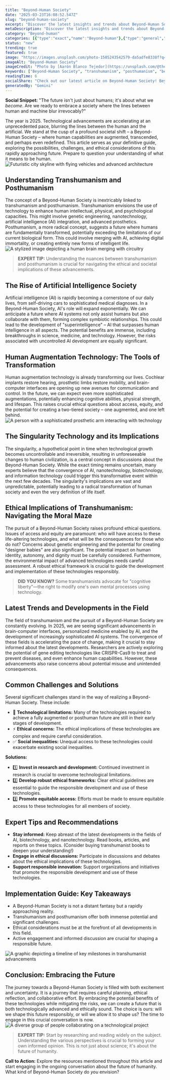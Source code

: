 ```yaml
---
title: "Beyond-Human Society"
date: "2025-03-23T16:08:52.547Z"
slug: "beyond-human-society"
excerpt: "Discover the latest insights and trends about Beyond-Human Society. This comprehensive guide covers everything you need to know about Beyond-Human Society in 2025."
metaDescription: "Discover the latest insights and trends about Beyond-Human Society. This comprehensive guide covers everything you need to know about Beyond-Human Society ..."
category: "Beyond-human"
categories: [{"type":"exact","name":"Beyond-human"},{"type":"general","name":"Social Sciences"},{"type":"medium","name":"Human-Computer Interaction"},{"type":"specific","name":"AI Ethics"},{"type":"niche","name":"Algorithmic Bias"}]
status: "new"
trending: true
featured: true
image: "https://images.unsplash.com/photo-1505243542579-da5adfe8338f?q=85&w=1200&fit=max&fm=webp&auto=compress"
imageAlt: "Beyond-Human Society"
imageCredit: "Photo by [Aarón Blanco Tejedor](https://unsplash.com/@the_meaning_of_love) on Unsplash"
keywords: ["Beyond-Human Society", "transhumanism", "posthumanism", "beyond human future", "artificial intelligence society", "human augmentation technology", "future of humanity", "singularity technology", "ethical implications transhumanism", "buy transhumanist books"]
readingTime: 6
socialShare: "Check out our latest article on Beyond-Human Society! Beyond-Human Society #Beyond-Human Society #transhumanism #posthumanism"
generatedBy: "Gemini"
---
```




**Social Snippet:**  "The future isn't just about humans; it's about what we *become*.  Are we ready to embrace a society where the lines between human and machine blur irrevocably?"

The year is 2025.  Technological advancements are accelerating at an unprecedented pace, blurring the lines between the human and the artificial.  We stand at the cusp of a profound societal shift – a Beyond-Human Society – where human capabilities are augmented, transcended, and perhaps even redefined. This article serves as your definitive guide, exploring the possibilities, challenges, and ethical considerations of this rapidly approaching future.  Prepare to question your understanding of what it means to be human. ![Futuristic city skyline with flying vehicles and advanced architecture](https://images.unsplash.com/photo-1505243542579-da5adfe8338f?q=85&w=1200&fit=max&fm=webp&auto=compress)

##  Understanding Transhumanism and Posthumanism

The concept of a Beyond-Human Society is inextricably linked to transhumanism and posthumanism. Transhumanism envisions the use of technology to enhance human intellectual, physical, and psychological capacities.  This might involve genetic engineering, nanotechnology, artificial intelligence (AI) integration, and advanced prosthetics.  Posthumanism, a more radical concept, suggests a future where humans are fundamentally transformed, potentially exceeding the limitations of our current biological form.  This could involve merging with AI, achieving digital immortality, or creating entirely new forms of intelligent life. ![A stylized image depicting a human brain merging with circuitry](https://images.unsplash.com/photo-1616795255936-1b07b33470a6?q=85&w=1200&fit=max&fm=webp&auto=compress)

> **EXPERT TIP:**  Understanding the nuances between transhumanism and posthumanism is crucial for navigating the ethical and societal implications of these advancements.

## The Rise of Artificial Intelligence Society

Artificial intelligence (AI) is rapidly becoming a cornerstone of our daily lives, from self-driving cars to sophisticated medical diagnoses.  In a Beyond-Human Society, AI's role will expand exponentially.  We can anticipate a future where AI systems not only assist humans but also collaborate with them, forming complex symbiotic relationships.  This could lead to the development of "superintelligence" – AI that surpasses human intelligence in all aspects. The potential benefits are immense, including breakthroughs in science, medicine, and technology. However, the risks associated with uncontrolled AI development are equally significant.

## Human Augmentation Technology:  The Tools of Transformation

Human augmentation technology is already transforming our lives.  Cochlear implants restore hearing, prosthetic limbs restore mobility, and brain-computer interfaces are opening up new avenues for communication and control.  In the future, we can expect even more sophisticated augmentations, potentially enhancing cognitive abilities, physical strength, and lifespan.  This raises crucial ethical questions about access, equity, and the potential for creating a two-tiered society – one augmented, and one left behind. ![A person with a sophisticated prosthetic arm interacting with technology](https://images.unsplash.com/photo-1611200945005-403b70229452?q=85&w=1200&fit=max&fm=webp&auto=compress)

## The Singularity Technology and its Implications

The singularity, a hypothetical point in time when technological growth becomes uncontrollable and irreversible, resulting in unforeseeable changes to human civilization, is a central concept in discussions about the Beyond-Human Society.  While the exact timing remains uncertain, many experts believe that the convergence of AI, nanotechnology, biotechnology, and information technology could trigger this transformative event within the next few decades.  The singularity's implications are vast and unpredictable, potentially leading to a radical transformation of human society and even the very definition of life itself.

## Ethical Implications of Transhumanism: Navigating the Moral Maze

The pursuit of a Beyond-Human Society raises profound ethical questions.  Issues of access and equity are paramount: who will have access to these life-altering technologies, and what will be the consequences for those who do not?  Concerns about genetic engineering and the potential for creating "designer babies" are also significant.  The potential impact on human identity, autonomy, and dignity must be carefully considered.  Furthermore, the environmental impact of advanced technologies needs careful assessment.  A robust ethical framework is crucial to guide the development and implementation of these technologies responsibly.

> **DID YOU KNOW?**  Some transhumanists advocate for "cognitive liberty"—the right to modify one's own mental processes using technology.

## Latest Trends and Developments in the Field

The field of transhumanism and the pursuit of a Beyond-Human Society are constantly evolving.  In 2025, we are seeing significant advancements in brain-computer interfaces, personalized medicine enabled by AI, and the development of increasingly sophisticated AI systems.  The convergence of these fields is accelerating the pace of change, making it crucial to stay informed about the latest developments.  Researchers are actively exploring the potential of gene editing technologies like CRISPR-Cas9 to treat and prevent diseases, and even enhance human capabilities.  However, these advancements also raise concerns about potential misuse and unintended consequences.

## Common Challenges and Solutions

Several significant challenges stand in the way of realizing a Beyond-Human Society.  These include:

* 🔑 **Technological limitations:**  Many of the technologies required to achieve a fully augmented or posthuman future are still in their early stages of development.
* ⚡ **Ethical concerns:**  The ethical implications of these technologies are complex and require careful consideration.
* ✅ **Social inequalities:**  Unequal access to these technologies could exacerbate existing social inequalities.

**Solutions:**

* 1️⃣ **Invest in research and development:** Continued investment in research is crucial to overcome technological limitations.
* 2️⃣ **Develop robust ethical frameworks:** Clear ethical guidelines are essential to guide the responsible development and use of these technologies.
* 3️⃣ **Promote equitable access:**  Efforts must be made to ensure equitable access to these technologies for all members of society.

## Expert Tips and Recommendations

*  **Stay informed:** Keep abreast of the latest developments in the fields of AI, biotechnology, and nanotechnology.  Read books, articles, and reports on these topics. (Consider buying transhumanist books to deepen your understanding!)
*  **Engage in ethical discussions:** Participate in discussions and debates about the ethical implications of these technologies.
*  **Support responsible innovation:**  Support organizations and initiatives that promote the responsible development and use of these technologies.

## Implementation Guide: Key Takeaways

* A Beyond-Human Society is not a distant fantasy but a rapidly approaching reality.
* Transhumanism and posthumanism offer both immense potential and significant challenges.
* Ethical considerations must be at the forefront of all developments in this field.
* Active engagement and informed discussion are crucial for shaping a responsible future.

![A graphic depicting a timeline of key milestones in transhumanist advancements](https://images.unsplash.com/photo-1520694478166-daaaaec95b69?q=85&w=1200&fit=max&fm=webp&auto=compress)

## Conclusion: Embracing the Future

The journey towards a Beyond-Human Society is filled with both excitement and uncertainty.  It is a journey that requires careful planning, ethical reflection, and collaborative effort.  By embracing the potential benefits of these technologies while mitigating the risks, we can create a future that is both technologically advanced and ethically sound.  The choice is ours: will we shape this future responsibly, or will we allow it to shape us?  The time to engage in this crucial conversation is now. ![A diverse group of people collaborating on a technological project](https://images.unsplash.com/photo-1515101659865-0902ffaaa6c8?q=85&w=1200&fit=max&fm=webp&auto=compress)

> **EXPERT TIP:** Start by researching and reading widely on the subject. Understanding the various perspectives is crucial to forming your own informed opinion.  This is not just about science; it's about the future of humanity.

**Call to Action:** Explore the resources mentioned throughout this article and start engaging in the ongoing conversation about the future of humanity.  What kind of Beyond-Human Society do *you* envision?
